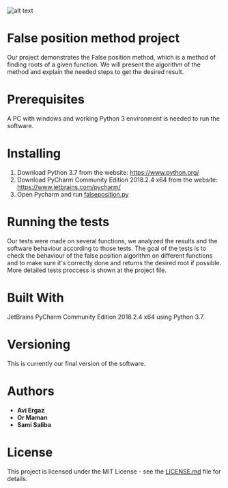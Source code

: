 ![alt text](https://i.gyazo.com/271942c9869b57a149d420eaef893b01.png)

# False position method project
Our project demonstrates the False position method, which is a method of finding roots of a given function. We will present the algorithm of the method and explain the needed steps to get the desired result.

# Prerequisites
A PC with windows and working Python 3 environment is needed to run the software.

# Installing

1. Download Python 3.7 from the website: https://www.python.org/
2. Download PyCharm Community Edition 2018.2.4 x64 from the website: https://www.jetbrains.com/pycharm/
3. Open Pycharm and run [falseposition.py](falseposition.py)

# Running the tests
Our tests were made on several functions, we analyzed the results and the software behaviour according to those tests.
The goal of the tests is to check the behaviour of the false position algorithm on different functions and to make sure it's correctly done and returns the desired root if possible.
More detailed tests proccess is shown at the project file.

# Built With

JetBrains PyCharm Community Edition 2018.2.4 x64 using Python 3.7.

# Versioning
This is currently our final version of the software.
 
# Authors
* **Avi Ergaz**
* **Or Maman**
* **Sami Saliba**

# License

This project is licensed under the MIT License - see the [LICENSE.md](LICENSE.md) file for details.
